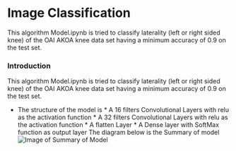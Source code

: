 # Image Classification
This algorithm Model.ipynb is tried to classify laterality (left or right sided knee) of the OAI AKOA knee data set having a minimum accuracy
of 0.9 on the test set. 

### Introduction
This algorithm Model.ipynb is tried to classify laterality (left or right sided knee) of the OAI AKOA knee data set having a minimum accuracy
of 0.9 on the test set. 
* The structure of the model is 
       *  A 16 filters Convolutional Layers with relu as the activation function 
       *  A 32 filters Convolutional Layers with relu as the activation function 
       *  A flatten Layer
       *  A Dense layer with SoftMax function as output layer
        The diagram below is the Summary of model
        ![Image of Summary of Model](https://github.com/theHughJin/PatternFlow/blob/master/recognition/S44301792/Image/Screen%20Shot%202020-11-08%20at%2011.54.59%20AM.png)

